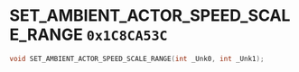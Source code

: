# SET_AMBIENT_ACTOR_SPEED_SCALE_RANGE `0x1C8CA53C`

```cpp
void SET_AMBIENT_ACTOR_SPEED_SCALE_RANGE(int _Unk0, int _Unk1);
```